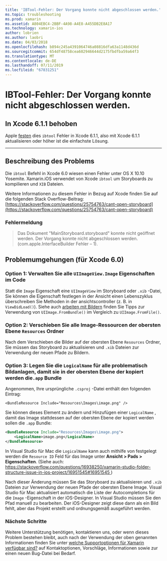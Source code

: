 ```yaml
---
title: 'IBTool-Fehler: Der Vorgang konnte nicht abgeschlossen werden.'
ms.topic: troubleshooting
ms.prod: xamarin
ms.assetid: A804EBC4-2BBF-4A98-A4E8-A455DB2E8A17
ms.technology: xamarin-ios
author: lobrien
ms.author: laobri
ms.date: 04/03/2018
ms.openlocfilehash: b894c245a4391064746a08816dfa63a1148d436d
ms.sourcegitcommit: 654df48758cea602946644d2175fbdfba59a64f3
ms.translationtype: MT
ms.contentlocale: de-DE
ms.lasthandoff: 07/11/2019
ms.locfileid: "67831251"
---
```

# <a name="ibtool-error-the-operation-couldnt-be-completed"></a>IBTool-Fehler: Der Vorgang konnte nicht abgeschlossen werden.

## <a name="fixed-in-xcode-611"></a>In Xcode 6.1.1 behoben

Apple [festen](https://developer.apple.com/library/content/documentation/Xcode/Conceptual/RN-Xcode-Archive/Chapters/xc6_release_notes.html#//apple_ref/doc/uid/TP40016994-CH4-SW1) dies `ibtool` Fehler in Xcode 6.1.1, also mit Xcode 6.1.1 aktualisieren oder höher ist die einfachste Lösung.

* * *

## <a name="description-of-the-problem"></a>Beschreibung des Problems

Die `ibtool` Befehl in Xcode 6.0 wiesen einen Fehler unter OS X 10.10 Yosemite. Xamarin.iOS verwendet von Xcode `ibtool` um Storyboards zu kompilieren und `XIB` Dateien.

Weitere Informationen zu diesem Fehler in Bezug auf Xcode finden Sie auf die folgenden Stack Overflow-Beitrag: [https://stackoverflow.com/questions/25754763/cant-open-storyboard](https://stackoverflow.com/questions/25754763/cant-open-storyboard)

### <a name="error-message"></a>Fehlermeldung

> Das Dokument "MainStoryboard.storyboard" konnte nicht geöffnet werden. Der Vorgang konnte nicht abgeschlossen werden. (com.apple.InterfaceBuilder Fehler – 1).

## <a name="workarounds-for-xcode-60"></a>Problemumgehungen (für Xcode 6.0)

### <a name="option-1-manage-all-uiimageviewimage-properties-in-code"></a>Option 1: Verwalten Sie alle `UIImageView.Image` Eigenschaften im Code

Statt die `Image` Eigenschaft eine `UIImageView` im Storyboard oder `.xib` -Datei, Sie können die Eigenschaft festlegen in der Ansicht einen Lebenszyklus überschreiben Sie Methoden in der ansichtscontroller (z. B. in `ViewDidLoad()`). Siehe auch [arbeiten mit Bildern](~/ios/app-fundamentals/images-icons/index.md) finden Sie Tipps zur Verwendung von `UIImage.FromBundle()` im Vergleich zu `UIImage.FromFile()`.

### <a name="option-2-move-all-of-the-image-resources-to-the-top-level-resources-folder"></a>Option 2: Verschieben Sie alle Image-Ressourcen der obersten Ebene `Resources` Ordner

Nach dem Verschieben die Bilder auf der obersten Ebene `Resources` Ordner, Sie müssen das Storyboard zu aktualisieren und `.xib` Dateien zur Verwendung der neuen Pfade zu Bildern.

### <a name="option-3-set-the-logicalname-for-any-problematic-image-assets-so-they-are-copied-to-the-top-level-of-theapp-bundle"></a>Option 3: Legen Sie die `LogicalName` für alle problematisch Bildanlagen, damit sie in der obersten Ebene der kopiert werden die`.app` Bundle

Angenommen, Ihre ursprüngliche `.csproj` -Datei enthält den folgenden Eintrag:

`<BundleResource Include="Resources\Images\image.png" />`

Sie können dieses Element zu ändern und Hinzufügen einer `LogicalName` , damit das Image stattdessen auf der obersten Ebene der kopiert werden sollen die `.app` Bundle:

```xml
<BundleResource Include="Resources\Images\image.png">
    <LogicalName>image.png</LogicalName>
</BundleResource>
```

In Visual Studio für Mac die `LogicalName` kann auch mithilfe von festgelegt werden die `Resource ID` Feld für das Image unter **Ansicht > Pads > Eigenschaften**. (Siehe auch: [ https://stackoverflow.com/questions/16938250/xamarin-studio-folder-structure-issue-in-ios-project/16951545#16951545 ](https://stackoverflow.com/questions/16938250/xamarin-studio-folder-structure-issue-in-ios-project/16951545#16951545))

Nach dieser Änderung müssen Sie das Storyboard zu aktualisieren und `.xib` Dateien zur Verwendung der neuen Pfade der obersten Ebene Image. Visual Studio für Mac aktualisiert automatisch die Liste der Autocompletions für die `Image` -Eigenschaft in der iOS-Designer. In Visual Studio müssen Sie den Pfad manuell zu bearbeiten. Der iOS-Designer zeigt diese dann als ein Bild fehlt, aber das Projekt erstellt und ordnungsgemäß ausgeführt werden.

### <a name="next-steps"></a>Nächste Schritte

Weitere Unterstützung benötigen, kontaktieren uns, oder wenn dieses Problem bestehen bleibt, auch nach der Verwendung der oben genannten Informationen finden Sie unter [welche Supportoptionen für Xamarin verfügbar sind?](~/cross-platform/troubleshooting/support-options.md) auf Kontaktoptionen, Vorschläge, Informationen sowie zur einen neuen Bug-Datei bei Bedarf. 

